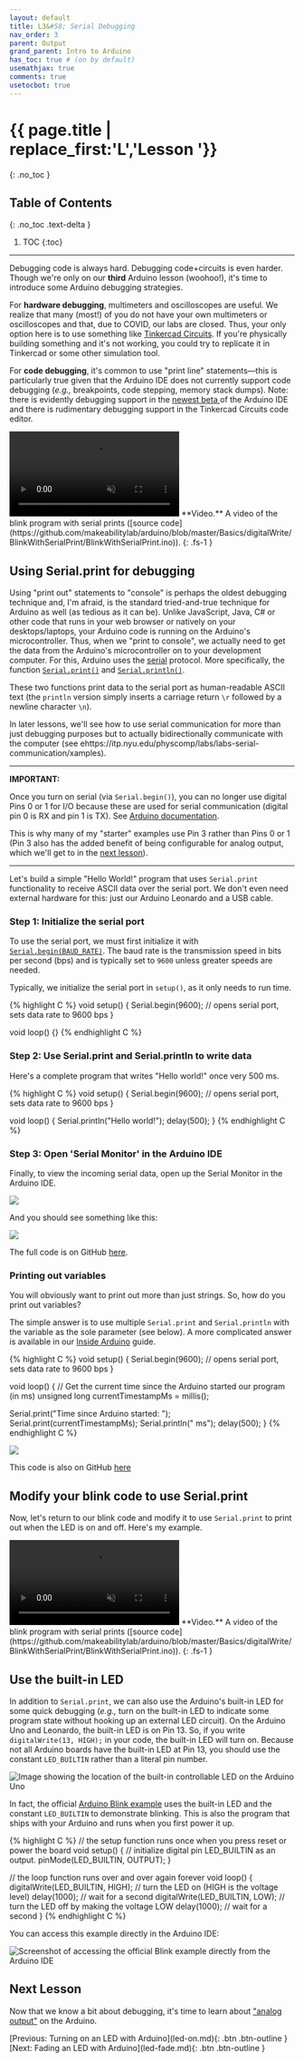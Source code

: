 ```yaml
---
layout: default
title: L3&#58; Serial Debugging
nav_order: 3
parent: Output
grand_parent: Intro to Arduino
has_toc: true # (on by default)
usemathjax: true
comments: true
usetocbot: true
---
```

# {{ page.title | replace_first:'L','Lesson '}}
{: .no_toc }

## Table of Contents
{: .no_toc .text-delta }

1. TOC
{:toc}
---

Debugging code is always hard. Debugging code+circuits is even harder. Though we're only on our **third** Arduino lesson (woohoo!), it's time to introduce some Arduino debugging strategies.

For **hardware debugging**, multimeters and oscilloscopes are useful. We realize that many (most!) of you do not have your own multimeters or oscilloscopes and that, due to COVID, our labs are closed. Thus, your only option here is to use something like [Tinkercad Circuits](tinkercad.com/). If you're physically building something and it's not working, you could try to replicate it in Tinkercad or some other simulation tool.

For **code debugging**, it's common to use "print line" statements—this is particularly true given that the Arduino IDE does not currently support code debugging (*e.g.,* breakpoints, code stepping, memory stack dumps). Note: there is evidently debugging support in the [newest beta ](https://blog.arduino.cc/2021/03/01/announcing-the-arduino-ide-2-0-beta/)of the Arduino IDE and there is rudimentary debugging support in the Tinkercad Circuits code editor.

<video autoplay loop muted playsinline style="margin:0px">
  <source src="assets/movies/BlinkWithSerialPrint-IMG_5777_Trim_720p.mp4" type="video/mp4" />
</video>
**Video.** A video of the blink program with serial prints ([source code](https://github.com/makeabilitylab/arduino/blob/master/Basics/digitalWrite/BlinkWithSerialPrint/BlinkWithSerialPrint.ino)).
{: .fs-1 }

## Using Serial.print for debugging

Using "print out" statements to "console" is perhaps the oldest debugging technique and, I'm afraid, is the standard tried-and-true technique for Arduino as well (as tedious as it can be). Unlike JavaScript, Java, C# or other code that runs in your web browser or natively on your desktops/laptops, your Arduino code is running on the Arduino's microcontroller. Thus, when we "print to console", we actually need to get the data from the Arduino's microcontroller on to your development computer. For this, Arduino uses the [serial](https://www.arduino.cc/reference/en/language/functions/communication/serial/) protocol. More specifically, the function [`Serial.print()`](https://www.arduino.cc/reference/en/language/functions/communication/serial/print/) and [`Serial.println()`](https://www.arduino.cc/reference/en/language/functions/communication/serial/println/).

These two functions print data to the serial port as human-readable ASCII text (the `println` version simply inserts a carriage return `\r` followed by a newline character `\n`).

In later lessons, we'll see how to use serial communication for more than just debugging purposes but to actually bidirectionally communicate with the computer (see ehttps://itp.nyu.edu/physcomp/labs/labs-serial-communication/xamples).

---

**IMPORTANT:**

Once you turn on serial (via `Serial.begin()`), you can no longer use digital Pins 0 or 1 for I/O because these are used for serial communication (digital pin 0 is RX and pin 1 is TX). See [Arduino documentation](https://www.arduino.cc/en/reference/serial).

This is why many of my "starter" examples use Pin 3 rather than Pins 0 or 1 (Pin 3 also has the added benefit of being configurable for analog output, which we'll get to in the [next lesson](led-fade.md)).

---

Let's build a simple "Hello World!" program that uses `Serial.print` functionality to receive ASCII data over the serial port. We don't even need external hardware for this: just our Arduino Leonardo and a USB cable.

### Step 1: Initialize the serial port

To use the serial port, we must first initialize it with [`Serial.begin(BAUD_RATE)`](https://www.arduino.cc/reference/en/language/functions/communication/serial/begin/). The baud rate is the transmission speed in bits per second (bps) and is typically set to `9600` unless greater speeds are needed.

Typically, we initialize the serial port in `setup()`, as it only needs to run time.

{% highlight C %}
void setup() {
  Serial.begin(9600); // opens serial port, sets data rate to 9600 bps
}

void loop() {}
{% endhighlight C %}

### Step 2: Use Serial.print and Serial.println to write data

Here's a complete program that writes "Hello world!" once very 500 ms.

{% highlight C %}
void setup() {
  Serial.begin(9600); // opens serial port, sets data rate to 9600 bps
}

void loop() {
  Serial.println("Hello world!");
  delay(500);
}
{% endhighlight C %}

### Step 3: Open 'Serial Monitor' in the Arduino IDE

Finally, to view the incoming serial data, open up the Serial Monitor in the Arduino IDE. 

![](assets/images/BlinkWithSerialPrint_OpenSerialMonitor.png)

And you should see something like this:

![](assets/images/SerialPrintHelloWorld_SerialMonitor.png)

The full code is on GitHub [here](https://github.com/makeabilitylab/arduino/blob/master/Basics/serial/SerialPrintHelloWorld/SerialPrintHelloWorld.ino).

### Printing out variables

You will obviously want to print out more than just strings. So, how do you print out variables?

The simple answer is to use multiple `Serial.print` and `Serial.println` with the variable as the sole parameter (see below). A more complicated answer is available in our [Inside Arduino](inside-arduino.md) guide.

{% highlight C %}
void setup() {
  Serial.begin(9600); // opens serial port, sets data rate to 9600 bps
}

void loop() {
  // Get the current time since the Arduino started our program (in ms)
  unsigned long currentTimestampMs = millis();

  Serial.print("Time since Arduino started: ");
  Serial.print(currentTimestampMs);
  Serial.println(" ms");
  delay(500);
}
{% endhighlight C %}

![](assets/images/SerialPrintTimeStamp_ArduinoSerialMonitorScreenshot.png)

This code is also on GitHub [here](https://github.com/makeabilitylab/arduino/blob/master/Basics/serial/SerialPrintTimestamp/SerialPrintTimestamp.ino)

<!-- String formatting: https://cpp4arduino.com/2020/02/07/how-to-format-strings-without-the-string-class.html -->

## Modify your blink code to use Serial.print

Now, let's return to our blink code and modify it to use `Serial.print` to print out when the LED is on and off. Here's my example.

<video autoplay loop muted playsinline style="margin:0px">
  <source src="assets/movies/BlinkWithSerialPrint-IMG_5777_Trim_720p.mp4" type="video/mp4" />
</video>
**Video.** A video of the blink program with serial prints ([source code](https://github.com/makeabilitylab/arduino/blob/master/Basics/digitalWrite/BlinkWithSerialPrint/BlinkWithSerialPrint.ino)).
{: .fs-1 }

## Use the built-in LED

In addition to `Serial.print`, we can also use the Arduino's built-in LED for some quick debugging (*e.g.,* turn on the built-in LED to indicate some program state without hooking up an external LED circuit). On the Arduino Uno and Leonardo, the built-in LED is on Pin 13. So, if you write `digitalWrite(13, HIGH);` in your code, the built-in LED will turn on. Because not all Arduino boards have the built-in LED at Pin 13, you should use the constant `LED_BUILTIN` rather than a literal pin number.

![Image showing the location of the built-in controllable LED on the Arduino Uno](assets/images/ArduinoUno_BuiltInLEDLocation.png)

In fact, the official [Arduino Blink example](http://www.arduino.cc/en/Tutorial/Blink) uses the built-in LED and the constant `LED_BUILTIN` to demonstrate blinking. This is also the program that ships with your Arduino and runs when you first power it up. 

{% highlight C %}
// the setup function runs once when you press reset or power the board
void setup() {
  // initialize digital pin LED_BUILTIN as an output.
  pinMode(LED_BUILTIN, OUTPUT);
}

// the loop function runs over and over again forever
void loop() {
  digitalWrite(LED_BUILTIN, HIGH);   // turn the LED on (HIGH is the voltage level)
  delay(1000);                       // wait for a second
  digitalWrite(LED_BUILTIN, LOW);    // turn the LED off by making the voltage LOW
  delay(1000);                       // wait for a second
}
{% endhighlight C %}

You can access this example directly in the Arduino IDE:

![Screenshot of accessing the official Blink example directly from the Arduino IDE](assets/images/ArduinoIDE_FileMenuToBlinkExample.png)

## Next Lesson

Now that we know a bit about debugging, it's time to learn about ["analog output"]((led-fade.md)) on the Arduino. 
<!-- In the [next lesson](led-fade.md), we will learn how to control the output voltage not just at two levels, `LOW` (0V) or `HIGH` (5V), but at finer levels between 0 and 5V using [`analogWrite(int pin, int value)`](https://www.arduino.cc/reference/en/language/functions/analog-io/analogwrite/). -->

<span class="fs-6">
[Previous: Turning on an LED with Arduino](led-on.md){: .btn .btn-outline }
[Next: Fading an LED with Arduino](led-fade.md){: .btn .btn-outline }
</span>
